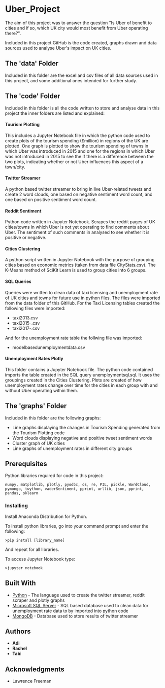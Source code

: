 # Uber_Project

The aim of this project was to answer the question "Is Uber of benefit to cities and if so, which UK city would most benefit from Uber operating there?".

Included in this project GitHub is the code created, graphs drawn and data sources used to analyse Uber's impact on UK cities.

## The 'data' Folder

Included in this folder are the excel and csv files of all data sources used in this project, and some additional ones intended for further study.

## The 'code' Folder

Included in this folder is all the code written to store and analyse data in this project the inner folders are listed and explained:

#### Tourism Plotting 

This includes a Jupyter Notebook file in which the python code used to create plots of the tourism spending (£million) in regions of the UK are plotted. One graph is plotted to show the tourism spending of towns in which Uber was introduced in 2015 and one for the regions in which Uber was not introduced in 2015 to see the if there is a difference between the two plots, indicating whether or not Uber influences this aspect of a town/city. 

#### Twitter Streamer

A python based twitter streamer to bring in live Uber-related tweets and create 2 word clouds, one based on negative sentiment word count, and one based on positive sentiment word count.

#### Reddit Sentiment

Python code written in Jupyter Notebook. Scrapes the reddit pages of UK cities/towns in which Uber is not yet operating to find comments about Uber. The sentiment of such comments in analysed to see whether it is positive or negative. 

#### Cities Clustering 

A python script written in Jupyter Notebook with the purpose of grouping cities based on economic metrics (taken from data file CityStats.csv). The K-Means method of SciKit Learn is used to group cities into 6 groups. 

#### SQL Queries

Queries were written to clean data of taxi licensing and unemployment rate of UK cities and towns for future use in python files. The files were imported from the data folder of this GitHub. For the Taxi Licensing tables created the following files were imported: 
* taxi2013.csv
* taxi2015-.csv
* taxi2017-.csv

And for the unemployment rate table the follwing file was imported:
* modelbasedunemploymentdata.csv

#### Unemployment Rates Plotly

This folder contains a Jupyter Notebook file. The python code contained imports the table created in the SQL query unemploymentsql.sql. It uses the groupings created in the Cities Clustering. Plots are created of how unemployment rates change over time for the cities in each group with and without Uber operating within them. 

## The 'graphs' Folder

Included in this folder are the following graphs:

* Line graphs displaying the changes in Tourism Spending generated from the Tourism Plotting code
* Word clouds displaying negative and positive tweet sentiment words
* Cluster graph of UK cities
* Line graphs of unemployment rates in different city groups

## Prerequisites

Python libraries required for code in this project:

```
numpy, matplotlib, plotly, pyodbc, os, re, PIL, pickle, WordCloud, pymongo, twython, vaderSentiment, pprint, urllib, json, pprint, pandas, sklearn
```

### Installing

Install Anaconda Distribution for Python.

To install python libraries, go into your command prompt and enter the following:

```
>pip install [library_name]
```

And repeat for all libraries.

To access Jupyter Notebook type:

```
>jupyter notebook
```

## Built With

* [Python](https://www.python.org/) - The language used to create the twitter streamer, reddit scraper and plotly graphs 
* [Microsoft SQL Server](https://docs.microsoft.com/en-us/sql/ssms/download-sql-server-management-studio-ssms) - SQL based database used to clean data for unemployment rate data to by imported into python code
* [MongoDB](https://www.mongodb.com/) - Database used to store results of twitter streamer

## Authors

* **Adi** 
* **Rachel** 
* **Tabi** 

## Acknowledgments

* Lawrence Freeman
